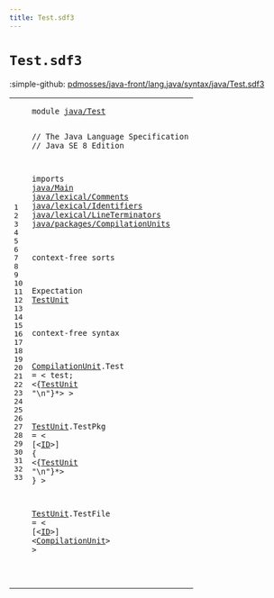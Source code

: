 ```yaml
---
title: Test.sdf3
---
```


# `Test.sdf3`

:simple-github: [pdmosses/java-front/lang.java/syntax/java/Test.sdf3]

[pdmosses/java-front/lang.java/syntax/java/Test.sdf3]: https://github.com/pdmosses/java-front/blob/master/lang.java/syntax/java/Test.sdf3 "The source file on GitHub"

<div class="sdf3"><table class="highlighttable"><tbody><tr><td class="linenos"><div class="linenodiv"><pre><span></span>1
2
3
4
5
6
7
8
9
10
11
12
13
14
15
16
17
18
19
20
21
22
23
24
25
26
27
28
29
30
31
32
33
</pre></div></td>
<td class="code"><pre><code><span class="keyword">module</span> <a href="../../metaborg-java.sdf3#java/Test_101_110" id="java/Test_7_16" title="Referenced at ../../metaborg-java.sdf3 line 8">java/Test</a>

<span class="layout">// The Java Language Specification</span>
<span class="layout">// Java SE 8 Edition</span>

<span class="keyword">imports</span>
  <a href="../Main.sdf3#java/Main_7_16" id="java/Main_85_94" title="Defined at ../Main.sdf3 line 1">java/Main</a>
  <a href="../lexical/Comments.sdf3#java/lexical/Comments_7_28" id="java/lexical/Comments_97_118" title="Defined at ../lexical/Comments.sdf3 line 1">java/lexical/Comments</a>
  <a href="../lexical/Identifiers.sdf3#java/lexical/Identifiers_7_31" id="java/lexical/Identifiers_121_145" title="Defined at ../lexical/Identifiers.sdf3 line 1">java/lexical/Identifiers</a>
  <a href="../lexical/LineTerminators.sdf3#java/lexical/LineTerminators_7_35" id="java/lexical/LineTerminators_148_176" title="Defined at ../lexical/LineTerminators.sdf3 line 1">java/lexical/LineTerminators</a>
  <a href="../packages/CompilationUnits.sdf3#java/packages/CompilationUnits_7_37" id="java/packages/CompilationUnits_179_209" title="Defined at ../packages/CompilationUnits.sdf3 line 1">java/packages/CompilationUnits</a>

<span class="keyword">context-free sorts</span>

  <span id="Expectation_233_244" title="Not referenced locally, nor via imports">Expectation</span> <a href="#TestUnit_385_393" id="TestUnit_245_253" title="Referenced at line 26">TestUnit</a>

<span class="keyword">context-free syntax</span>

  <a href="#CompilationUnit_453_468" id="CompilationUnit_278_293" title="Referenced at line 32">CompilationUnit</a>.<span class="cons_Constructor"><span id="Test_294_298" title="Not referenced locally, nor via imports">Test</span></span> = &lt;
    <span class="cons_String">test;</span>
    &lt;{<a href="#TestUnit_245_253" id="TestUnit_319_327" title="Defined at line 15, 24, 30">TestUnit</a> <span class="cons_Lit">"\n"</span>}*&gt;
  &gt;

  <a href="#TestUnit_385_393" id="TestUnit_343_351" title="Referenced at line 26">TestUnit</a>.<span class="cons_Constructor"><span id="TestPkg_352_359" title="Not referenced locally, nor via imports">TestPkg</span></span> = &lt;
    <span class="cons_String">[</span>&lt;<a href="../lexical/Identifiers.sdf3#ID_164_166" id="ID_370_372" title="Defined at ../lexical/Identifiers.sdf3 line 19, 27, 28, 29, 30, 31">ID</a>&gt;<span class="cons_String">]</span> <span class="cons_String">{</span>
      &lt;{<a href="#TestUnit_245_253" id="TestUnit_385_393" title="Defined at line 15, 24, 30">TestUnit</a> <span class="cons_Lit">"\n"</span>}*&gt;
    <span class="cons_String">}</span>
  &gt;

  <a href="#TestUnit_385_393" id="TestUnit_415_423" title="Referenced at line 26">TestUnit</a>.<span class="cons_Constructor"><span id="TestFile_424_432" title="Not referenced locally, nor via imports">TestFile</span></span> = &lt;
    <span class="cons_String">[</span>&lt;<a href="../lexical/Identifiers.sdf3#ID_164_166" id="ID_443_445" title="Defined at ../lexical/Identifiers.sdf3 line 19, 27, 28, 29, 30, 31">ID</a>&gt;<span class="cons_String">]</span>
    &lt;<a href="#CompilationUnit_278_293" id="CompilationUnit_453_468" title="Defined at line 19">CompilationUnit</a>&gt;
  &gt;


</code></pre></td></tr></tbody></table></div>